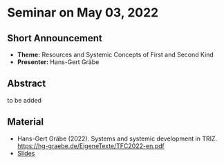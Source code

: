 # Seminar on May 03, 2022

## Short Announcement

* __Theme:__   Resources and Systemic Concepts of First and Second Kind
* __Presenter:__ Hans-Gert Gräbe

## Abstract

to be added

## Material

- Hans-Gert Gräbe (2022).  Systems and systemic development in TRIZ.
  <https://hg-graebe.de/EigeneTexte/TFC2022-en.pdf>
- [Slides](Slides.pdf)